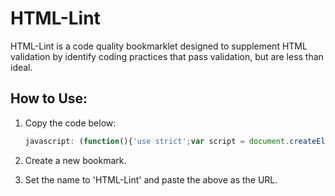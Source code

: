 HTML-Lint
=========

HTML-Lint is a code quality bookmarklet designed to supplement HTML validation by identify coding practices that pass validation, but are less than ideal.

How to Use:
-----------

1.	Copy the code below:

	```javascript
	javascript: (function(){'use strict';var script = document.createElement('script');script.src = 'http://dl.dropbox.com/u/8864275/HTML-Lint/html-lint.js';script.id = 'html-lint-js';document.body.appendChild(script);}());
	```

2.	Create a new bookmark.

3.	Set the name to 'HTML-Lint' and paste the above as the URL.

<!--
What it tests:
--------------
--->